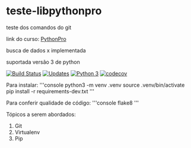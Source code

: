 # teste-libpythonpro
teste dos comandos do git

link do curso: [PythonPro](https://www.google.com/)

busca de dados x implementada

suportada versão 3 de python

[![Build Status](https://travis-ci.com/tiagobfaustino/teste-libpythonpro.svg?branch=master)](https://travis-ci.com/tiagobfaustino/teste-libpythonpro)
[![Updates](https://pyup.io/repos/github/tiagobfaustino/teste-libpythonpro/shield.svg)](https://pyup.io/repos/github/tiagobfaustino/teste-libpythonpro/)
[![Python 3](https://pyup.io/repos/github/tiagobfaustino/teste-libpythonpro/python-3-shield.svg)](https://pyup.io/repos/github/tiagobfaustino/teste-libpythonpro/)
[![codecov](https://codecov.io/gh/tiagobfaustino/teste-libpythonpro/branch/master/graph/badge.svg)](https://codecov.io/gh/tiagobfaustino/teste-libpythonpro)

Para instalar:
'''console
python3 -m venv .venv
source .venv/bin/activate
pip install -r requirements-dev.txt
'''

Para conferir qualidade de código:
'''console
flake8
'''

Tópicos a serem abordados:
1. Git
2. Virtualenv
3. Pip
